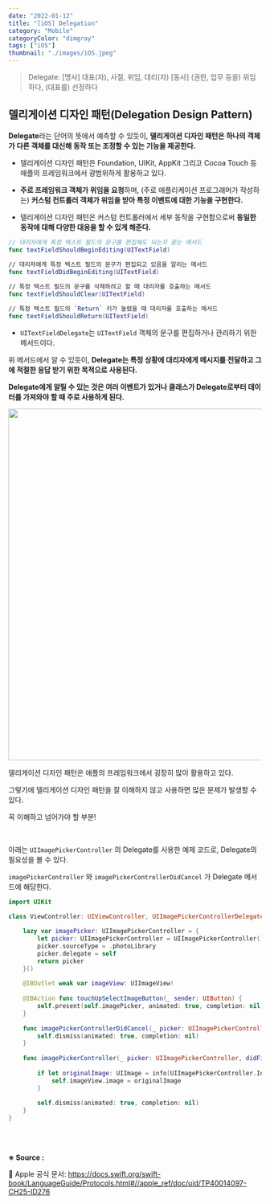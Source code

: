 ```yaml
---
date: "2022-01-12"
title: "[iOS] Delegation"
category: "Mobile"
categoryColor: "dimgray"
tags: ["iOS"]
thumbnail: "./images/iOS.jpeg"
---
```


> Delegate: [명사] 대표(자), 사절, 위임, 대리(자) [동사] (권한, 업무 등을) 위임하다, (대표를) 선정하다

## 델리게이션 디자인 패턴(Delegation Design Pattern)

**Delegate**라는 단어의 뜻에서 예측할 수 있듯이, **델리게이션 디자인 패턴은 하나의 객체가 다른 객체를 대신해 동작 또는 조정할 수 있는 기능을 제공한다.**

- 델리게이션 디자인 패턴은 Foundation, UIKit, AppKit 그리고 Cocoa Touch 등 애플의 프레임워크에서 광범위하게 활용하고 있다.

- **주로 프레임워크 객체가 위임을 요청**하며, (주로 애플리케이션 프로그래머가 작성하는) **커스텀 컨트롤러 객체가 위임을 받아 특정 이벤트에 대한 기능을 구현한다.**

- 델리게이션 디자인 패턴은 커스텀 컨트롤러에서 세부 동작을 구현함으로써 **동일한 동작에 대해 다양한 대응을 할 수 있게 해준다.**

```swift
// 대리자에게 특정 텍스트 필드의 문구를 편집해도 되는지 묻는 메서드
func textFieldShouldBeginEditing(UITextField)
	
// 대리자에게 특정 텍스트 필드의 문구가 편집되고 있음을 알리는 메서드
func textFieldDidBeginEditing(UITextField)

// 특정 텍스트 필드의 문구를 삭제하려고 할 때 대리자를 호출하는 메서드
func textFieldShouldClear(UITextField)

// 특정 텍스트 필드의 `Return` 키가 눌렸을 때 대리자를 호출하는 메서드
func textFieldShouldReturn(UITextField)
```

- `UITextFieldDelegate`는 `UITextField` 객체의 문구를 편집하거나 관리하기 위한 메서드이다.

위 메서드에서 알 수 있듯이, **Delegate는 특정 상황에 대리자에게 메시지를 전달하고 그에 적절한 응답 받기 위한 목적으로 사용된다.** 

**Delegate에게 알릴 수 있는 것은 여러 이벤트가 있거나 클래스가 Delegate로부터 데이터를 가져와야 할 때 주로 사용하게 된다.**

<div style="text-align: center">
  <img src="https://cphinf.pstatic.net/mooc/20180208_107/1518058692777opDAh_PNG/73_0.png" width="700">
</div>

델리게이션 디자인 패턴은 애플의 프레임워크에서 굉장히 많이 활용하고 있다. 

그렇기에 델리게이션 디자인 패턴을 잘 이해하지 않고 사용하면 많은 문제가 발생할 수 있다.

꼭 이해하고 넘어가야 할 부분!

<br />

아래는 `UIImagePickerController` 의 Delegate를 사용한 예제 코드로, Delegate의 필요성을 볼 수 있다.

`imagePickerController` 와 `imagePickerControllerDidCancel` 가 Delegate 메서드에 해당한다.  

```swift
import UIKit

class ViewController: UIViewController, UIImagePickerControllerDelegate, UINavigationControllerDelegate {
    
    lazy var imagePicker: UIImagePickerController = {
        let picker: UIImagePickerController = UIImagePickerController()
        picker.sourceType = .photoLibrary
        picker.delegate = self
        return picker
    }()
    
    @IBOutlet weak var imageView: UIImageView!
    
    @IBAction func touchUpSelectImageButton(_ sender: UIButton) {
        self.present(self.imagePicker, animated: true, completion: nil)
    }
    
    func imagePickerControllerDidCancel(_ picker: UIImagePickerController) {
        self.dismiss(animated: true, completion: nil)
    }
    
    func imagePickerController(_ picker: UIImagePickerController, didFinishPickingMediaWithInfo info: [UIImagePickerController.InfoKey : Any]) {
        
        if let originalImage: UIImage = info[UIImagePickerController.InfoKey.originalImage] as? UIImage {
            self.imageView.image = originalImage
        }
            
        self.dismiss(animated: true, completion: nil)
    }
}
```

<br />
<br />

**※ Source :**

🍎 Apple 공식 문서: https://docs.swift.org/swift-book/LanguageGuide/Protocols.html#//apple_ref/doc/uid/TP40014097-CH25-ID276